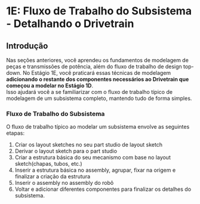 # 1E: Fluxo de Trabalho do Subsistema - Detalhando o Drivetrain

## Introdução

Nas seções anteriores, você aprendeu os fundamentos de modelagem de peças e transmissões de potência, além do fluxo de trabalho de design top-down. 
No Estágio 1E, você praticará essas técnicas de modelagem **adicionando o restante dos componentes necessários ao Drivetrain que começou a modelar no Estágio 1D**.  
Isso ajudará você a se familiarizar com o fluxo de trabalho típico de modelagem de um subsistema completo, mantendo tudo de forma simples.

### Fluxo de Trabalho do Subsistema
O fluxo de trabalho típico ao modelar um subsistema envolve as seguintes etapas:

1. Criar os layout sketches no seu part studio de layout sketch 
2. Derivar o layout sketch para o part studio
3. Criar a estrutura básica do seu mecanismo com base no layout sketch(chapas, tubos, etc.)
4. Inserir a estrutura básica no assembly, agrupar, fixar na origem e finalizar a criação da estrutura
5. Inserir o assembly no assembly do robô  
6. Voltar e adicionar diferentes componentes para finalizar os detalhes do subsistema. 

<br>
